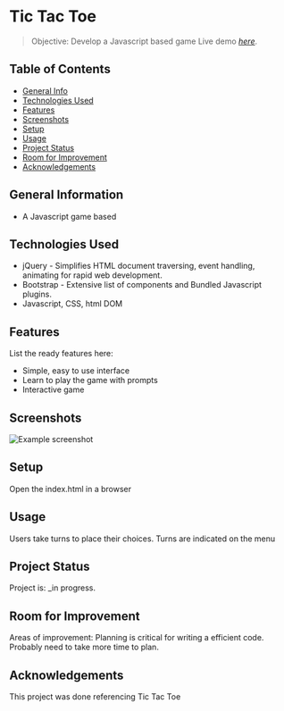 # Tic Tac Toe
> Objective: Develop a Javascript based game
> Live demo [_here_](https://dou-shou-qi.vercel.app/). <!-- If you have the project hosted somewhere, include the link here. -->

## Table of Contents
* [General Info](#general-information)
* [Technologies Used](#technologies-used)
* [Features](#features)
* [Screenshots](#screenshots)
* [Setup](#setup)
* [Usage](#usage)
* [Project Status](#project-status)
* [Room for Improvement](#room-for-improvement)
* [Acknowledgements](#acknowledgements)
<!-- * [License](#license) -->

## General Information
- A Javascript game based 
<!-- You don't have to answer all the questions - just the ones relevant to your project. -->

## Technologies Used
- jQuery -  Simplifies HTML document traversing, event handling, animating for rapid web development.
- Bootstrap - Extensive list of components and Bundled Javascript plugins.
- Javascript, CSS, html DOM

## Features
List the ready features here:
- Simple, easy to use interface
- Learn to play the game with prompts
- Interactive game

## Screenshots
![Example screenshot](./images/TicTacToe.png)
<!-- If you have screenshots you'd like to share, include them here. -->

## Setup
Open the index.html in a browser

## Usage
Users take turns to place their choices. Turns are indicated on the menu

## Project Status
Project is: _in progress. 

## Room for Improvement
Areas of improvement: Planning is critical for writing a efficient code. Probably need to take more time
to plan.

## Acknowledgements
This project was done referencing Tic Tac Toe

<!-- Optional -->
<!-- ## License -->
<!-- This project is open source and available under the [... License](). -->
<!-- You don't have to include all sections - just the one's relevant to your project -->